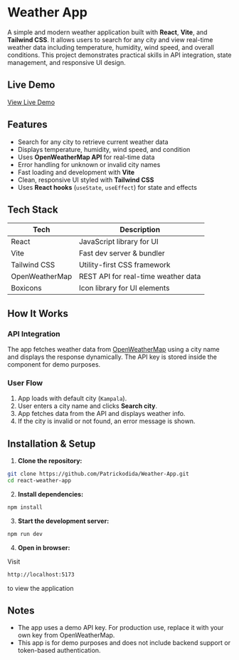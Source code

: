 # Weather App 

A simple and modern weather application built with **React**, **Vite**, and **Tailwind CSS**. It allows users to search for any city and view real-time weather data including temperature, humidity, wind speed, and overall conditions. This project demonstrates practical skills in API integration, state management, and responsive UI design.

## Live Demo

[View Live Demo](https://weather-app-umber-zeta-50.vercel.app/)


##  Features

-  Search for any city to retrieve current weather data
-  Displays temperature, humidity, wind speed, and condition
-  Uses **OpenWeatherMap API** for real-time data
-  Error handling for unknown or invalid city names
-  Fast loading and development with **Vite**
-  Clean, responsive UI styled with **Tailwind CSS**
-  Uses **React hooks** (`useState`, `useEffect`) for state and effects


##  Tech Stack

| Tech           | Description                             |
|----------------|-----------------------------------------|
| React          | JavaScript library for UI               |
| Vite           | Fast dev server & bundler               |
| Tailwind CSS   | Utility-first CSS framework             |
| OpenWeatherMap | REST API for real-time weather data     |
| Boxicons       | Icon library for UI elements            | 


##  How It Works

###  API Integration

The app fetches weather data from [OpenWeatherMap](https://openweathermap.org/api) using a city name and displays the response dynamically. The API key is stored inside the component for demo purposes.

###  User Flow

1. App loads with default city (`Kampala`).
2. User enters a city name and clicks **Search city**.
3. App fetches data from the API and displays weather info.
4. If the city is invalid or not found, an error message is shown.


##  Installation & Setup

1. **Clone the repository:**

```bash
git clone https://github.com/Patrickodida/Weather-App.git
cd react-weather-app
```

2. **Install dependencies:**

```bash
npm install
```

3. **Start the development server:**

```bash
npm run dev
```

4. **Open in browser:**

Visit
```bash
http://localhost:5173 
```
to view the application


##   Notes

- The app uses a demo API key. For production use, replace it with your own key from OpenWeatherMap.
- This app is for demo purposes and does not include backend support or token-based authentication.